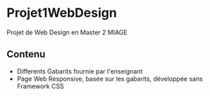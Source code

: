 # Projet1WebDesign

Projet de Web Design en Master 2 MIAGE

## Contenu
- Differents Gabarits fournie par l'enseignant
- Page Web Responsive, basée sur les gabarits, développée sans Framework CSS
